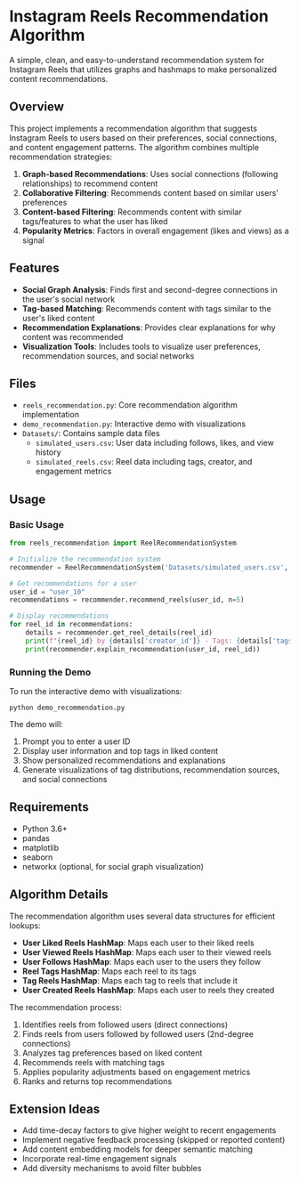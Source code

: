 # Instagram Reels Recommendation Algorithm

A simple, clean, and easy-to-understand recommendation system for Instagram Reels that utilizes graphs and hashmaps to make personalized content recommendations.

## Overview

This project implements a recommendation algorithm that suggests Instagram Reels to users based on their preferences, social connections, and content engagement patterns. The algorithm combines multiple recommendation strategies:

1. **Graph-based Recommendations**: Uses social connections (following relationships) to recommend content
2. **Collaborative Filtering**: Recommends content based on similar users' preferences
3. **Content-based Filtering**: Recommends content with similar tags/features to what the user has liked
4. **Popularity Metrics**: Factors in overall engagement (likes and views) as a signal

## Features

- **Social Graph Analysis**: Finds first and second-degree connections in the user's social network
- **Tag-based Matching**: Recommends content with tags similar to the user's liked content
- **Recommendation Explanations**: Provides clear explanations for why content was recommended
- **Visualization Tools**: Includes tools to visualize user preferences, recommendation sources, and social networks

## Files

- `reels_recommendation.py`: Core recommendation algorithm implementation
- `demo_recommendation.py`: Interactive demo with visualizations
- `Datasets/`: Contains sample data files
  - `simulated_users.csv`: User data including follows, likes, and view history
  - `simulated_reels.csv`: Reel data including tags, creator, and engagement metrics

## Usage

### Basic Usage

```python
from reels_recommendation import ReelRecommendationSystem

# Initialize the recommendation system
recommender = ReelRecommendationSystem('Datasets/simulated_users.csv', 'Datasets/simulated_reels.csv')

# Get recommendations for a user
user_id = "user_10"
recommendations = recommender.recommend_reels(user_id, n=5)

# Display recommendations
for reel_id in recommendations:
    details = recommender.get_reel_details(reel_id)
    print(f"{reel_id} by {details['creator_id']} - Tags: {details['tags']}")
    print(recommender.explain_recommendation(user_id, reel_id))
```

### Running the Demo

To run the interactive demo with visualizations:

```
python demo_recommendation.py
```

The demo will:

1. Prompt you to enter a user ID
2. Display user information and top tags in liked content
3. Show personalized recommendations and explanations
4. Generate visualizations of tag distributions, recommendation sources, and social connections

## Requirements

- Python 3.6+
- pandas
- matplotlib
- seaborn
- networkx (optional, for social graph visualization)

## Algorithm Details

The recommendation algorithm uses several data structures for efficient lookups:

- **User Liked Reels HashMap**: Maps each user to their liked reels
- **User Viewed Reels HashMap**: Maps each user to their viewed reels
- **User Follows HashMap**: Maps each user to the users they follow
- **Reel Tags HashMap**: Maps each reel to its tags
- **Tag Reels HashMap**: Maps each tag to reels that include it
- **User Created Reels HashMap**: Maps each user to reels they created

The recommendation process:

1. Identifies reels from followed users (direct connections)
2. Finds reels from users followed by followed users (2nd-degree connections)
3. Analyzes tag preferences based on liked content
4. Recommends reels with matching tags
5. Applies popularity adjustments based on engagement metrics
6. Ranks and returns top recommendations

## Extension Ideas

- Add time-decay factors to give higher weight to recent engagements
- Implement negative feedback processing (skipped or reported content)
- Add content embedding models for deeper semantic matching
- Incorporate real-time engagement signals
- Add diversity mechanisms to avoid filter bubbles
